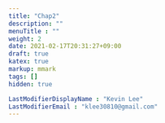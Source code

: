 ```yaml
---
title: "Chap2"
description: ""
menuTitle : ""
weight: 2
date: 2021-02-17T20:31:27+09:00
draft: true
katex: true
markup: mmark
tags: []
hidden: true

LastModifierDisplayName : "Kevin Lee"
LastModifierEmail : "klee30810@gmail.com"
---
```


